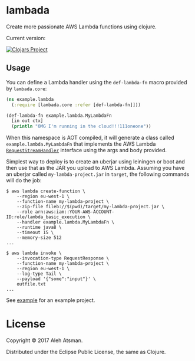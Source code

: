 # lambada

Create more passionate AWS Lambda functions using clojure.

Current version:

[![Clojars Project](https://img.shields.io/clojars/v/lambada.svg)](https://clojars.org/lambada)

## Usage

You can define a Lambda handler using the `def-lambda-fn` macro provided
by `lambada.core`:

```clojure
(ns example.lambda
  (:require [lambada.core :refer [def-lambda-fn]]))

(def-lambda-fn example.lambda.MyLambdaFn
  [in out ctx]
  (println "OMG I'm running in the cloud!!!111oneone"))
```

When this namespace is AOT compiled, it will generate a class called
`example.lambda.MyLambdaFn` that implements the AWS Lambda
[`RequestStreamHandler`](http://docs.aws.amazon.com/lambda/latest/dg/java-handler-using-predefined-interfaces.html)
interface using the args and body provided.

Simplest way to deploy is to create an uberjar using leiningen or boot
and then use that as the JAR you upload to AWS Lambda. Assuming you
have an uberjar called `my-lambda-project.jar` in `target`, the
following commands will do the job:

```
$ aws lambda create-function \
    --region eu-west-1 \
    --function-name my-lambda-project \
    --zip-file fileb://$(pwd)/target/my-lambda-project.jar \
    --role arn:aws:iam::YOUR-AWS-ACCOUNT-ID:role/lambda_basic_execution \
    --handler example.lambda.MyLambdaFn \
    --runtime java8 \
    --timeout 15 \
    --memory-size 512
...

$ aws lambda invoke \
    --invocation-type RequestResponse \
    --function-name my-lambda-project \
    --region eu-west-1 \
    --log-type Tail \
    --payload '{"some":"input"}' \
    outfile.txt
...

```

See [example](https://github.com/atsman/lambada/tree/master/example) for an example project.

# License

Copyright © 2017 Aleh Atsman.

Distributed under the Eclipse Public License, the same as Clojure.
